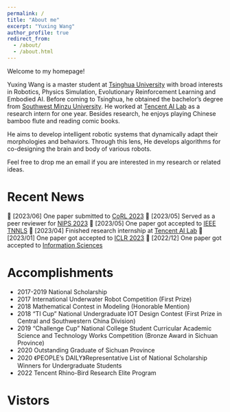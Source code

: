 ```yaml
---
permalink: /
title: "About me"
excerpt: "Yuxing Wang"
author_profile: true
redirect_from: 
  - /about/
  - /about.html
---
```

Welcome to my homepage!

Yuxing Wang is a master student at [Tsinghua University](https://www.tsinghua.edu.cn/) with broad interests in Robotics, Physics Simulation, Evolutionary Reinforcement Learning and Embodied AI. Before coming to Tsinghua, he obtained the bachelor’s degree from [Southwest Minzu University](https://www.swun.edu.cn/). He worked at [Tencent AI Lab](https://ai.tencent.com/ailab/) as a research intern for one year. Besides research, he enjoys playing Chinese bamboo flute and reading comic books.

He aims to develop intelligent robotic systems that dynamically adapt their morphologies and behaviors. Through this lens, He develops algorithms for co-designing the brain and body of various robots.

Feel free to drop me an email if you are interested in my research or related ideas.

Recent News
======
&#x1F4E3; [2023/06] One paper submitted to [CoRL 2023](https://www.corl2023.org/)
&#x1F4E3; [2023/05] Served as a peer reviewer for [NIPS 2023](https://nips.cc/Conferences/2023/Board)
&#x1F4E3; [2023/05] One paper got accepted to [IEEE TNNLS](https://ieeexplore.ieee.org/xpl/RecentIssue.jsp?punumber=5962385)
&#x1F4E3; [2023/04] Finished research internship at [Tencent AI Lab](https://ai.tencent.com/ailab/)
&#x1F4E3; [2023/01] One paper got accepted to [ICLR 2023](https://iclr.cc/Conferences/2023)
&#x1F4E3; [2022/12] One paper got accepted to [Information Sciences](https://www.sciencedirect.com/journal/information-sciences)


Accomplish­ments
======
* 2017-2019 National Scholarship
* 2017 International Underwater Robot Competition (First Prize)
* 2018 Mathematical Contest in Modeling (Honorable Mention)
* 2018 “TI Cup” National Undergraduate IOT Design Contest (First Prize in Central and Southwestern China Division)
* 2019 “Challenge Cup” National College Student Curricular Academic Science and Technology Works Competition (Bronze Award in Sichuan Province)
* 2020 Outstanding Graduate of Sichuan Province
* 2020 《PEOPLE’s DAILY》Representative List of National Scholarship Winners for Undergraduate Students
* 2022 Tencent Rhino-Bird Research Elite Program

Vistors
======
<script type="text/javascript" src="//rf.revolvermaps.com/0/0/1.js?i=5la4vnho5tp&amp;s=206&amp;m=0&amp;v=true&amp;r=false&amp;b=000000&amp;n=false&amp;c=ff0000" async="async"></script>